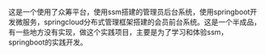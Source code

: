 这是一个使用了众筹平台，使用ssm搭建的管理员后台系统，使用springboot开发微服务，springcloud分布式管理框架搭建的会员前台系统。这是一个半成品，有一些地方没有实现，做这个实践项目，主要是为了学习和体验ssm，springboot的实践开发。